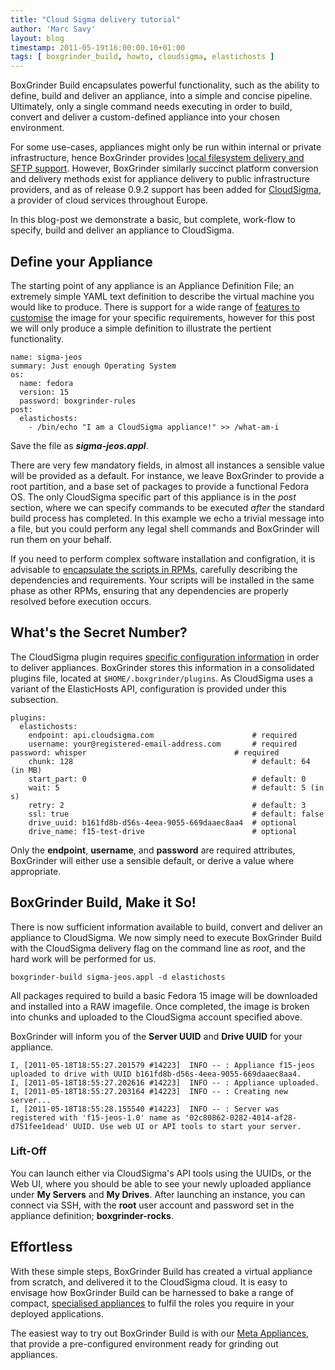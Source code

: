 ```yaml
---
title: "Cloud Sigma delivery tutorial"
author: 'Marc Savy'
layout: blog
timestamp: 2011-05-19t16:00:00.10+01:00
tags: [ boxgrinder_build, howto, cloudsigma, elastichosts ]
---
```


BoxGrinder Build encapsulates powerful functionality, such as the ability to define, build and deliver an appliance, into a simple and concise pipeline. Ultimately, only a single command needs executing in order to build, convert and deliver a custom-defined appliance into your chosen environment.

For some use-cases, appliances might only be run within internal or private infrastructure, hence BoxGrinder provides [local filesystem delivery and SFTP support](/tutorials/boxgrinder-build-plugins/).  However, BoxGrinder similarly succinct platform conversion and delivery methods exist for appliance delivery to public infrastructure providers, and as of release 0.9.2 support has been added for [CloudSigma](http://www.cloudsigma.com/), a provider of cloud services throughout Europe.

In this blog-post we demonstrate a basic, but complete, work-flow to specify, build and deliver an appliance to CloudSigma.

## Define your Appliance
The starting point of any appliance is an Appliance Definition File; an extremely simple YAML text definition to describe the virtual machine you would like to produce.  There is support for a wide range of [features to customise](/tutorials/appliance-definition/) the image for your specific requirements, however for this post we will only produce a simple definition to illustrate the pertient functionality.

    name: sigma-jeos
    summary: Just enough Operating System
    os:
      name: fedora
      version: 15
      password: boxgrinder-rules
    post:
      elastichosts:
        - /bin/echo "I am a CloudSigma appliance!" >> /what-am-i
	
Save the file as ___sigma-jeos.appl___.

There are very few mandatory fields, in almost all instances a sensible value will be provided as a default.  For instance, we leave BoxGrinder to provide a root partition, and a base set of packages to provide a functional Fedora OS.  The only CloudSigma specific part of this appliance is in the _post_ section, where we can specify commands to be executed _after_ the standard build process has completed.  In this example we echo a trivial message into a file, but you could perform any legal shell commands and BoxGrinder will run them on your behalf.  

If you need to perform complex software installation and configration, it is advisable to [encapsulate the scripts in RPMs](/tutorials/how-to-use-local-repository/), carefully describing the dependencies and requirements.  Your scripts will be installed in the same phase as other RPMs, ensuring that any dependencies are properly resolved before execution occurs.

## What's the Secret Number?
The CloudSigma plugin requires [specific configuration information](/tutorials/boxgrinder-build-plugins/#ElasticHosts_Delivery_Plugin) in order to deliver appliances.  BoxGrinder stores this information in a consolidated plugins file, located at `$HOME/.boxgrinder/plugins`.  As CloudSigma uses a variant of the ElasticHosts API, configuration is provided under this subsection.

    plugins:
      elastichosts:
        endpoint: api.cloudsigma.com                      # required
        username: your@registered-email-address.com       # required
	password: whisper                                 # required
        chunk: 128                                        # default: 64 (in MB)
        start_part: 0                                     # default: 0
        wait: 5                                           # default: 5 (in s)
        retry: 2                                          # default: 3
        ssl: true                                         # default: false
        drive_uuid: b161fd8b-d56s-4eea-9055-669daaec8aa4  # optional
        drive_name: f15-test-drive                        # optional
	
Only the __endpoint__, __username__, and __password__ are required attributes, BoxGrinder will either use a sensible default, or derive a value where appropriate.

## BoxGrinder Build, Make it So!
There is now sufficient information available to build, convert and deliver an appliance to CloudSigma. We now simply need to execute BoxGrinder Build with the CloudSigma delivery flag on the command line as _root_, and the hard work will be performed for us.

    boxgrinder-build sigma-jeos.appl -d elastichosts

All packages required to build a basic Fedora 15 image will be downloaded and installed into a RAW imagefile. Once completed, the image is broken into chunks and uploaded to the CloudSigma account specified above.

BoxGrinder will inform you of the __Server UUID__ and __Drive UUID__ for your appliance.
    
    I, [2011-05-18T18:55:27.201579 #14223]  INFO -- : Appliance f15-jeos uploaded to drive with UUID b161fd8b-d56s-4eea-9055-669daaec8aa4.
    I, [2011-05-18T18:55:27.202616 #14223]  INFO -- : Appliance uploaded.
    I, [2011-05-18T18:55:27.203164 #14223]  INFO -- : Creating new server...
    I, [2011-05-18T18:55:28.155540 #14223]  INFO -- : Server was registered with 'f15-jeos-1.0' name as '02c80862-0282-4014-af28-d751fee1dead' UUID. Use web UI or API tools to start your server.

### Lift-Off  
You can launch either via CloudSigma's API tools using the UUIDs, or the Web UI, where you should be able to see your newly uploaded appliance under __My Servers__ and __My Drives__.  After launching an instance, you can connect via SSH, with the __root__ user account and password set in the appliance definition; __boxgrinder-rocks__. 

## Effortless 
With these simple steps, BoxGrinder Build has created a virtual appliance from scratch, and delivered it to the CloudSigma cloud.  It is easy to envisage how BoxGrinder Build can be harnessed to bake a range of compact, [specialised appliances](/tutorials/how-to-customize-appliance/) to fulfil the roles you require in your deployed applications.

The easiest way to try out BoxGrinder Build is with our [Meta Appliances](/download/boxgrinder-build-meta-appliance/), that provide a pre-configured environment ready for grinding out appliances.
